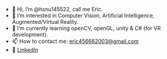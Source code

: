 - 👋 Hi, I’m @hsnu145522, call me Eric.
- 👀 I’m interested in Computer Vision, Artificial Intelligence, Augmented/Virtual Reality.
- 🌱 I’m currently learning openCV, openGL, unity & C# (for VR development). 
- 📫 How to contact me: eric456662003@gmail.com  
- 🚩 [LinkedIn](https://www.linkedin.com/in/%E5%BE%97%E8%AA%A0-%E9%BB%83-a84327250/)  

<!---
hsnu145522/hsnu145522 is a ✨ special ✨ repository because its `README.md` (this file) appears on your GitHub profile.
You can click the Preview link to take a look at your changes.
--->
